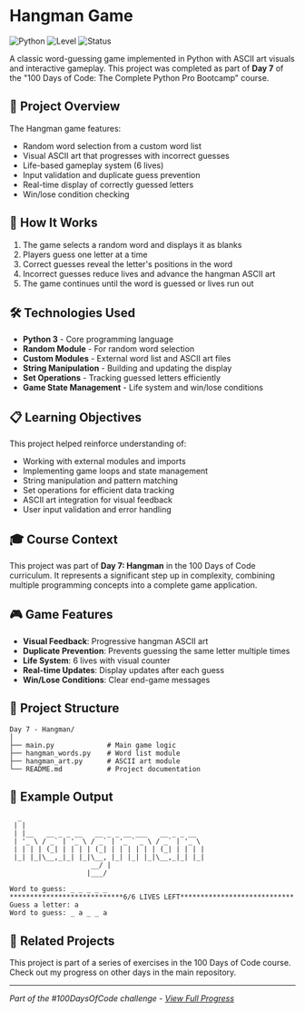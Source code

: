 # Hangman Game

![Python](https://img.shields.io/badge/Python-3-blue?style=for-the-badge)
![Level](https://img.shields.io/badge/Level-Beginner-green?style=for-the-badge)
![Status](https://img.shields.io/badge/Status-Complete-brightgreen?style=for-the-badge)

A classic word-guessing game implemented in Python with ASCII art visuals and interactive gameplay. This project was completed as part of **Day 7** of the "100 Days of Code: The Complete Python Pro Bootcamp" course.

## 🎯 Project Overview

The Hangman game features:
- Random word selection from a custom word list
- Visual ASCII art that progresses with incorrect guesses
- Life-based gameplay system (6 lives)
- Input validation and duplicate guess prevention
- Real-time display of correctly guessed letters
- Win/lose condition checking

## 🚀 How It Works

1. The game selects a random word and displays it as blanks
2. Players guess one letter at a time
3. Correct guesses reveal the letter's positions in the word
4. Incorrect guesses reduce lives and advance the hangman ASCII art
5. The game continues until the word is guessed or lives run out

## 🛠️ Technologies Used

- **Python 3** - Core programming language
- **Random Module** - For random word selection
- **Custom Modules** - External word list and ASCII art files
- **String Manipulation** - Building and updating the display
- **Set Operations** - Tracking guessed letters efficiently
- **Game State Management** - Life system and win/lose conditions

## 📋 Learning Objectives

This project helped reinforce understanding of:
- Working with external modules and imports
- Implementing game loops and state management
- String manipulation and pattern matching
- Set operations for efficient data tracking
- ASCII art integration for visual feedback
- User input validation and error handling

## 🎓 Course Context

This project was part of **Day 7: Hangman** in the 100 Days of Code curriculum. It represents a significant step up in complexity, combining multiple programming concepts into a complete game application.

## 🎮 Game Features

- **Visual Feedback**: Progressive hangman ASCII art
- **Duplicate Prevention**: Prevents guessing the same letter multiple times
- **Life System**: 6 lives with visual counter
- **Real-time Updates**: Display updates after each guess
- **Win/Lose Conditions**: Clear end-game messages

## 📁 Project Structure

```
Day 7 - Hangman/
│
├── main.py             # Main game logic
├── hangman_words.py    # Word list module
├── hangman_art.py      # ASCII art module
└── README.md           # Project documentation
```

## 📝 Example Output

```
  _                                             
 | |                                            
 | |__   __ _ _ __   __ _ _ __ ___   __ _ _ __  
 | '_ \ / _` | '_ \ / _` | '_ ` _ \ / _` | '_ \ 
 | | | | (_| | | | | (_| | | | | | | (_| | | | |
 |_| |_|\__,_|_| |_|\__, |_| |_| |_|\__,_|_| |_|
                    __/ |                      
                   |___/    

Word to guess: _ _ _ _ _
****************************6/6 LIVES LEFT****************************
Guess a letter: a
Word to guess: _ a _ _ a
```

## 🔄 Related Projects

This project is part of a series of exercises in the 100 Days of Code course. Check out my progress on other days in the main repository.

---

*Part of the #100DaysOfCode challenge - [View Full Progress](https://github.com/evncosta/100-Days-of-Code)*
